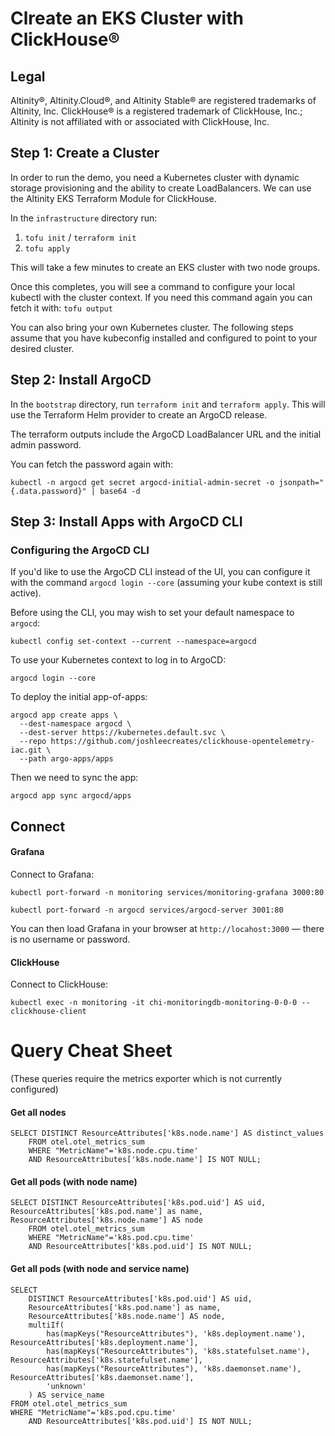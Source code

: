 # Clreate an EKS Cluster with ClickHouse®

## Legal

Altinity®, Altinity.Cloud®, and Altinity Stable® are registered trademarks of Altinity, Inc. ClickHouse® is a registered trademark of ClickHouse, Inc.; Altinity is not affiliated with or associated with ClickHouse, Inc.

## Step 1: Create a Cluster

In order to run the demo, you need a Kubernetes cluster with dynamic storage provisioning and the ability to create LoadBalancers. We can use the Altinity EKS Terraform Module for ClickHouse.

In the `infrastructure` directory run:

1. `tofu init` / `terraform init`
2. `tofu apply`

This will take a few minutes to create an EKS cluster with two node groups.

Once this completes, you will see a command to configure your local kubectl with
the cluster context. If you need this command again you can fetch it with: `tofu output`

You can also bring your own Kubernetes cluster. The following steps assume that you have kubeconfig installed and configured to point to your desired cluster.

## Step 2: Install ArgoCD

In the `bootstrap` directory, run `terraform init` and `terraform apply`. This will
use the Terraform Helm provider to create an ArgoCD release.

The terraform outputs include the ArgoCD LoadBalancer URL and the initial admin password.

You can fetch the password again with:

```
kubectl -n argocd get secret argocd-initial-admin-secret -o jsonpath="{.data.password}" | base64 -d
```

## Step 3: Install Apps with ArgoCD CLI

### Configuring the ArgoCD CLI

If you'd like to use the ArgoCD CLI instead of the UI, you can configure it with the 
command `argocd login --core` (assuming your kube context is still active).

Before using the CLI, you may wish to set your default namespace to `argocd`:

```
kubectl config set-context --current --namespace=argocd
```

To use your Kubernetes context to log in to ArgoCD:

```
argocd login --core
```

To deploy the initial app-of-apps:

```
argocd app create apps \
  --dest-namespace argocd \
  --dest-server https://kubernetes.default.svc \
  --repo https://github.com/joshleecreates/clickhouse-opentelemetry-iac.git \
  --path argo-apps/apps
```

Then we need to sync the app:

```
argocd app sync argocd/apps
```

## Connect

#### Grafana

Connect to Grafana:

```
kubectl port-forward -n monitoring services/monitoring-grafana 3000:80
```

```
kubectl port-forward -n argocd services/argocd-server 3001:80
```

You can then load Grafana in your browser at `http://locahost:3000` — there is no username or password.

#### ClickHouse

Connect to ClickHouse:

```
kubectl exec -n monitoring -it chi-monitoringdb-monitoring-0-0-0 -- clickhouse-client
```

# Query Cheat Sheet

(These queries require the metrics exporter which is not currently configured)
#### Get all nodes

```
SELECT DISTINCT ResourceAttributes['k8s.node.name'] AS distinct_values
	FROM otel.otel_metrics_sum
	WHERE "MetricName"='k8s.node.cpu.time' 
	AND ResourceAttributes['k8s.node.name'] IS NOT NULL;
```

#### Get all pods (with node name)

```
SELECT DISTINCT ResourceAttributes['k8s.pod.uid'] AS uid, ResourceAttributes['k8s.pod.name'] as name, ResourceAttributes['k8s.node.name'] AS node
	FROM otel.otel_metrics_sum
	WHERE "MetricName"='k8s.pod.cpu.time' 
	AND ResourceAttributes['k8s.pod.uid'] IS NOT NULL;
```

#### Get all pods (with node and service name)

```
SELECT 
	DISTINCT ResourceAttributes['k8s.pod.uid'] AS uid, 
	ResourceAttributes['k8s.pod.name'] as name, 
	ResourceAttributes['k8s.node.name'] AS node,
	multiIf(
		has(mapKeys("ResourceAttributes"), 'k8s.deployment.name'), ResourceAttributes['k8s.deployment.name'],
		has(mapKeys("ResourceAttributes"), 'k8s.statefulset.name'), ResourceAttributes['k8s.statefulset.name'],
		has(mapKeys("ResourceAttributes"), 'k8s.daemonset.name'), ResourceAttributes['k8s.daemonset.name'],
		'unknown'
	) AS service_name
FROM otel.otel_metrics_sum
WHERE "MetricName"='k8s.pod.cpu.time' 
	AND ResourceAttributes['k8s.pod.uid'] IS NOT NULL;
```


